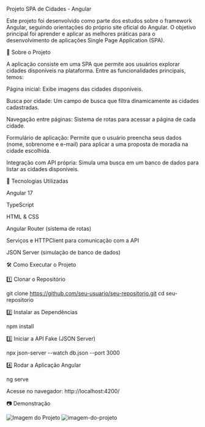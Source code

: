 Projeto SPA de Cidades - Angular

Este projeto foi desenvolvido como parte dos estudos sobre o framework Angular, seguindo orientações do próprio site oficial do Angular. O objetivo principal foi aprender e aplicar as melhores práticas para o desenvolvimento de aplicações Single Page Application (SPA).

📌 Sobre o Projeto

A aplicação consiste em uma SPA que permite aos usuários explorar cidades disponíveis na plataforma. Entre as funcionalidades principais, temos:

Página inicial: Exibe imagens das cidades disponíveis.

Busca por cidade: Um campo de busca que filtra dinamicamente as cidades cadastradas.

Navegação entre páginas: Sistema de rotas para acessar a página de cada cidade.

Formulário de aplicação: Permite que o usuário preencha seus dados (nome, sobrenome e e-mail) para aplicar a uma proposta de moradia na cidade escolhida.

Integração com API própria: Simula uma busca em um banco de dados para listar as cidades disponíveis.

🚀 Tecnologias Utilizadas

Angular 17

TypeScript

HTML & CSS

Angular Router (sistema de rotas)

Serviços e HTTPClient para comunicação com a API

JSON Server (simulação de banco de dados)

🛠 Como Executar o Projeto

1️⃣ Clonar o Repositório

git clone https://github.com/seu-usuario/seu-repositorio.git
cd seu-repositorio

2️⃣ Instalar as Dependências

npm install

3️⃣ Iniciar a API Fake (JSON Server)

npx json-server --watch db.json --port 3000

4️⃣ Rodar a Aplicação Angular

ng serve

Acesse no navegador: http://localhost:4200/

📷 Demonstração

![Imagem do Projeto](https://private-user-images.githubusercontent.com/115483890/424684763-49f14754-7754-40c2-8388-0182079831c2.png?jwt=eyJhbGciOiJIUzI1NiIsInR5cCI6IkpXVCJ9.eyJpc3MiOiJnaXRodWIuY29tIiwiYXVkIjoicmF3LmdpdGh1YnVzZXJjb250ZW50LmNvbSIsImtleSI6ImtleTUiLCJleHAiOjE3NDI0MTY4NzEsIm5iZiI6MTc0MjQxNjU3MSwicGF0aCI6Ii8xMTU0ODM4OTAvNDI0Njg0NzYzLTQ5ZjE0NzU0LTc3NTQtNDBjMi04Mzg4LTAxODIwNzk4MzFjMi5wbmc_WC1BbXotQWxnb3JpdGhtPUFXUzQtSE1BQy1TSEEyNTYmWC1BbXotQ3JlZGVudGlhbD1BS0lBVkNPRFlMU0E1M1BRSzRaQSUyRjIwMjUwMzE5JTJGdXMtZWFzdC0xJTJGczMlMkZhd3M0X3JlcXVlc3QmWC1BbXotRGF0ZT0yMDI1MDMxOVQyMDM2MTFaJlgtQW16LUV4cGlyZXM9MzAwJlgtQW16LVNpZ25hdHVyZT0zN2RlNTg3MDgzNGU0NDNlYjNhMWMyNjdkMGUwNDIxNWViNzZmMDJmMDY3MzM1Mzk5NjFiZjRkNjA2ZDA3N2UzJlgtQW16LVNpZ25lZEhlYWRlcnM9aG9zdCJ9.F3ZX6o0DJVlvnYVWJN0G-SKoGe20JeTpmAFm-Svj_qo)
![imagem-do-projeto](https://private-user-images.githubusercontent.com/115483890/424684329-12badfaf-a33b-4a1c-b937-88da7a214703.png?jwt=eyJhbGciOiJIUzI1NiIsInR5cCI6IkpXVCJ9.eyJpc3MiOiJnaXRodWIuY29tIiwiYXVkIjoicmF3LmdpdGh1YnVzZXJjb250ZW50LmNvbSIsImtleSI6ImtleTUiLCJleHAiOjE3NDI0MTY5MzksIm5iZiI6MTc0MjQxNjYzOSwicGF0aCI6Ii8xMTU0ODM4OTAvNDI0Njg0MzI5LTEyYmFkZmFmLWEzM2ItNGExYy1iOTM3LTg4ZGE3YTIxNDcwMy5wbmc_WC1BbXotQWxnb3JpdGhtPUFXUzQtSE1BQy1TSEEyNTYmWC1BbXotQ3JlZGVudGlhbD1BS0lBVkNPRFlMU0E1M1BRSzRaQSUyRjIwMjUwMzE5JTJGdXMtZWFzdC0xJTJGczMlMkZhd3M0X3JlcXVlc3QmWC1BbXotRGF0ZT0yMDI1MDMxOVQyMDM3MTlaJlgtQW16LUV4cGlyZXM9MzAwJlgtQW16LVNpZ25hdHVyZT03MjNiZGRiNDdmYzE2ZjliOTdiZmQ0OWZmMzczNjE1MDI3MzBkMWZmNzI1NmE1ZDg4MjEwZDY4OWFhNWNhMjJiJlgtQW16LVNpZ25lZEhlYWRlcnM9aG9zdCJ9.uwuLE961aSIoubdILN5NxM03qc2UBriOVVIcPkYYndw)
